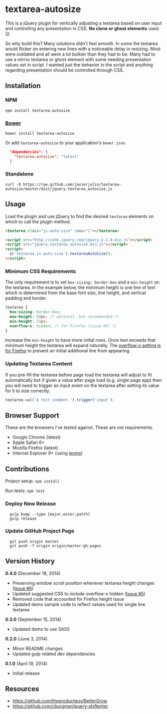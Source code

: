 # textarea-autosize

This is a jQuery plugin for vertically adjusting a textarea based on user input and controlling any presentation in CSS. <strong>No clone or ghost elements</strong> used. &#x1f609;

So why build this? Many solutions didn't feel smooth. In some the textarea would flicker on entering new lines with a noticeable delay in resizing. Most were outdated and all were a lot bulkier than they had to be. Many had to use a mirror textarea or ghost element with some needing presentation values set in script. I wanted just the behavior in the script and anything regarding presentation should be controlled through CSS.

## Installation

### NPM

```
npm install textarea-autosize
```

### [Bower](http://bower.io)

```
bower install textarea-autosize
```

Or add `textarea-autosize` to your application's `bower.json`.

```json
  "dependencies": {
    "textarea-autosize": "latest"
  }
```

### Standalone

```
curl -O https://raw.github.com/javierjulio/textarea-autosize/master/dist/jquery.textarea_autosize.js
```

## Usage

Load the plugin and use jQuery to find the desired `textarea` elements on which to call the plugin method.

```html
<textarea class="js-auto-size" rows="1"></textarea>

<script src="http://code.jquery.com/jquery-2.1.0.min.js"></script>
<script src="jquery.textarea_autosize.min.js"></script>
<script>
  $('textarea.js-auto-size').textareaAutoSize();
</script>
```

### Minimum CSS Requirements

The only requirement is to set `box-sizing: border-box` and a `min-height` on the textarea. In the example below, the minimum height is one line of text which is determined from the base font size, line height, and vertical padding and border.

```css
textarea {
  box-sizing: border-box;
  max-height: 94px; /* optional, but recommended */
  min-height: 31px;
  overflow-x: hidden; /* for Firefox (issue #5) */
}
```

Increase the `min-height` to have more initial rows. Once text exceeds that minimum height the textarea will expand naturally. The [overflow-x setting is for Firefox](https://github.com/javierjulio/textarea-autosize/issues/5) to prevent an initial additional line from appearing.

### Updating Textarea Content

If you pre-fill the textarea before page load the textarea will adjust to fit automatically but if given a value after page load (e.g. single page app) then you will need to trigger an input event on the textarea after setting its value for it to size correctly.

```js
textarea.val('A test comment.').trigger('input');
```

## Browser Support

These are the browsers I've tested against. These are not requirements.

* Google Chrome (latest)
* Apple Safari 6+
* Mozilla Firefox (latest)
* Internet Explorer 9+ (using [ievms](https://github.com/xdissent/ievms))

## Contributions

Project setup: `npm install`

Run tests: `npm test`

### Deploy New Release

      gulp bump --type [major,minor,patch]
      gulp release

### Update GitHub Project Page

      git push origin master
      git push -f origin origin/master:gh-pages

## Version History

**0.4.0** (December 18, 2014)

 * Preserving window scroll position whenever textarea height changes ([Issue #6](https://github.com/javierjulio/textarea-autosize/issues/6))
 * Updated suggested CSS to include overflow-x hidden ([Issue #5](https://github.com/javierjulio/textarea-autosize/issues/5))
 * Removed code that accounted for Firefox height issue
 * Updated demo sample code to reflect values used for single line textarea

**0.3.0** (September 15, 2014)

 * Updated demo to use SASS

**0.2.0** (June 3, 2014)

 * Minor README changes
 * Updated gulp related dev dependencies

**0.1.0** (April 19, 2014)

 * Initial release

## Resources

* https://github.com/theproductguy/BetterGrow
* https://github.com/cburgmer/jquery-shiftenter
